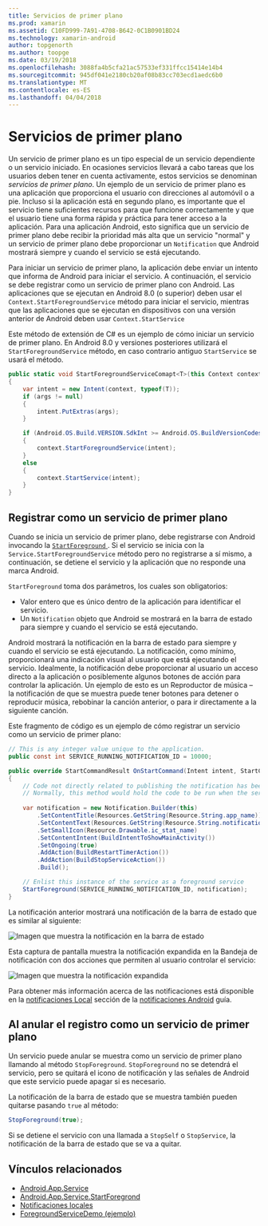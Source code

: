 ```yaml
---
title: Servicios de primer plano
ms.prod: xamarin
ms.assetid: C10FD999-7A91-4708-B642-0C1B0901BD24
ms.technology: xamarin-android
author: topgenorth
ms.author: toopge
ms.date: 03/19/2018
ms.openlocfilehash: 3088fa4b5cfa21ac57533ef331ffcc15414e14b4
ms.sourcegitcommit: 945df041e2180cb20af08b83cc703ecd1aedc6b0
ms.translationtype: MT
ms.contentlocale: es-ES
ms.lasthandoff: 04/04/2018
---
```

# <a name="foreground-services"></a>Servicios de primer plano

Un servicio de primer plano es un tipo especial de un servicio dependiente o un servicio iniciado. En ocasiones servicios llevará a cabo tareas que los usuarios deben tener en cuenta activamente, estos servicios se denominan _servicios de primer plano_. Un ejemplo de un servicio de primer plano es una aplicación que proporciona el usuario con direcciones al automóvil o a pie. Incluso si la aplicación está en segundo plano, es importante que el servicio tiene suficientes recursos para que funcione correctamente y que el usuario tiene una forma rápida y práctica para tener acceso a la aplicación. Para una aplicación Android, esto significa que un servicio de primer plano debe recibir la prioridad más alta que un servicio "normal" y un servicio de primer plano debe proporcionar un `Notification` que Android mostrará siempre y cuando el servicio se está ejecutando.
 
Para iniciar un servicio de primer plano, la aplicación debe enviar un intento que informa de Android para iniciar el servicio. A continuación, el servicio se debe registrar como un servicio de primer plano con Android. Las aplicaciones que se ejecutan en Android 8.0 (o superior) deben usar el `Context.StartForegroundService` método para iniciar el servicio, mientras que las aplicaciones que se ejecutan en dispositivos con una versión anterior de Android deben usar `Context.StartService`

Este método de extensión de C# es un ejemplo de cómo iniciar un servicio de primer plano. En Android 8.0 y versiones posteriores utilizará el `StartForegroundService` método, en caso contrario antiguo `StartService` se usará el método.  

```csharp
public static void StartForegroundServiceComapt<T>(this Context context, Bundle args = null) where T : Service
{
    var intent = new Intent(context, typeof(T));
    if (args != null) 
    {
        intent.PutExtras(args);
    }

    if (Android.OS.Build.VERSION.SdkInt >= Android.OS.BuildVersionCodes.O)
    {
        context.StartForegroundService(intent);
    }
    else
    {
        context.StartService(intent);
    }
}
```

## <a name="registering-as-a-foreground-service"></a>Registrar como un servicio de primer plano

Cuando se inicia un servicio de primer plano, debe registrarse con Android invocando la [ `StartForeground` ](https://developer.xamarin.com/api/member/Android.App.Service.StartForeground/p/System.Int32/Android.App.Notification/). Si el servicio se inicia con la `Service.StartForegroundService` método pero no registrarse a sí mismo, a continuación, se detiene el servicio y la aplicación que no responde una marca Android.

`StartForeground` toma dos parámetros, los cuales son obligatorios:
 
* Valor entero que es único dentro de la aplicación para identificar el servicio.
* Un `Notification` objeto que Android se mostrará en la barra de estado para siempre y cuando el servicio se está ejecutando.

Android mostrará la notificación en la barra de estado para siempre y cuando el servicio se está ejecutando. La notificación, como mínimo, proporcionará una indicación visual al usuario que está ejecutando el servicio. Idealmente, la notificación debe proporcionar al usuario un acceso directo a la aplicación o posiblemente algunos botones de acción para controlar la aplicación. Un ejemplo de esto es un Reproductor de música &ndash; la notificación de que se muestra puede tener botones para detener o reproducir música, rebobinar la canción anterior, o para ir directamente a la siguiente canción. 

Este fragmento de código es un ejemplo de cómo registrar un servicio como un servicio de primer plano:   

```csharp
// This is any integer value unique to the application.
public const int SERVICE_RUNNING_NOTIFICATION_ID = 10000;

public override StartCommandResult OnStartCommand(Intent intent, StartCommandFlags flags, int startId)
{
    // Code not directly related to publishing the notification has been omitted for clarity.
    // Normally, this method would hold the code to be run when the service is started.
    
    var notification = new Notification.Builder(this)
        .SetContentTitle(Resources.GetString(Resource.String.app_name))
        .SetContentText(Resources.GetString(Resource.String.notification_text))
        .SetSmallIcon(Resource.Drawable.ic_stat_name)
        .SetContentIntent(BuildIntentToShowMainActivity())
        .SetOngoing(true)
        .AddAction(BuildRestartTimerAction())
        .AddAction(BuildStopServiceAction())
        .Build();

    // Enlist this instance of the service as a foreground service
    StartForeground(SERVICE_RUNNING_NOTIFICATION_ID, notification);
}
```

La notificación anterior mostrará una notificación de la barra de estado que es similar al siguiente:

![Imagen que muestra la notificación en la barra de estado](foreground-services-images/foreground-services-01.png "imagen que muestra la notificación en la barra de estado")

Esta captura de pantalla muestra la notificación expandida en la Bandeja de notificación con dos acciones que permiten al usuario controlar el servicio:

![Imagen que muestra la notificación expandida](foreground-services-images/foreground-services-02.png "imagen que muestra la notificación expandida.")

Para obtener más información acerca de las notificaciones está disponible en la [notificaciones Local](~/android/app-fundamentals/notifications/local-notifications.md) sección de la [notificaciones Android](~/android/app-fundamentals/notifications/index.md) guía.

## <a name="unregistering-as-a-foreground-service"></a>Al anular el registro como un servicio de primer plano

Un servicio puede anular se muestra como un servicio de primer plano llamando al método `StopForeground`. `StopForeground` no se detendrá el servicio, pero se quitará el icono de notificación y las señales de Android que este servicio puede apagar si es necesario.

La notificación de la barra de estado que se muestra también pueden quitarse pasando `true` al método: 

```csharp
StopForeground(true);
```

Si se detiene el servicio con una llamada a `StopSelf` o `StopService`, la notificación de la barra de estado que se va a quitar.

## <a name="related-links"></a>Vínculos relacionados

- [Android.App.Service](https://developer.xamarin.com/api/type/Android.App.Service/)
- [Android.App.Service.StartForegrond](https://developer.xamarin.com/api/member/Android.App.Service.StartForeground/p/System.Int32/Android.App.Notification/)
- [Notificaciones locales](~/android/app-fundamentals/notifications/local-notifications.md)
- [ForegroundServiceDemo (ejemplo)](https://developer.xamarin.com/samples/monodroid/ApplicationFundamentals/ServiceSamples/ForegroundServiceDemo/)
